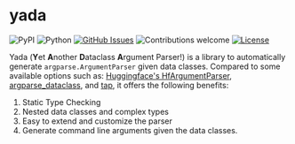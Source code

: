 # yada

![PyPI](https://img.shields.io/pypi/v/t2-yada)
![Python](https://img.shields.io/badge/python-v3.8+-blue.svg)
[![GitHub Issues](https://img.shields.io/github/issues/binh-vu/yada.svg)](https://github.com/binh-vu/yada/issues)
![Contributions welcome](https://img.shields.io/badge/contributions-welcome-orange.svg)
[![License](https://img.shields.io/badge/license-MIT-blue.svg)](https://opensource.org/licenses/MIT)

Yada (**Y**et **A**nother **D**ataclass **A**rgument Parser!) is a library to automatically generate `argparse.ArgumentParser` given data classes. Compared to some available options such as: [Huggingface's HfArgumentParser](https://huggingface.co/transformers/v4.2.2/_modules/transformers/hf_argparser.html), [argparse_dataclass](https://github.com/mivade/argparse_dataclass), and [tap](https://github.com/swansonk14/typed-argument-parser), it offers the following benefits:

1. Static Type Checking
2. Nested data classes and complex types
3. Easy to extend and customize the parser
4. Generate command line arguments given the data classes.

